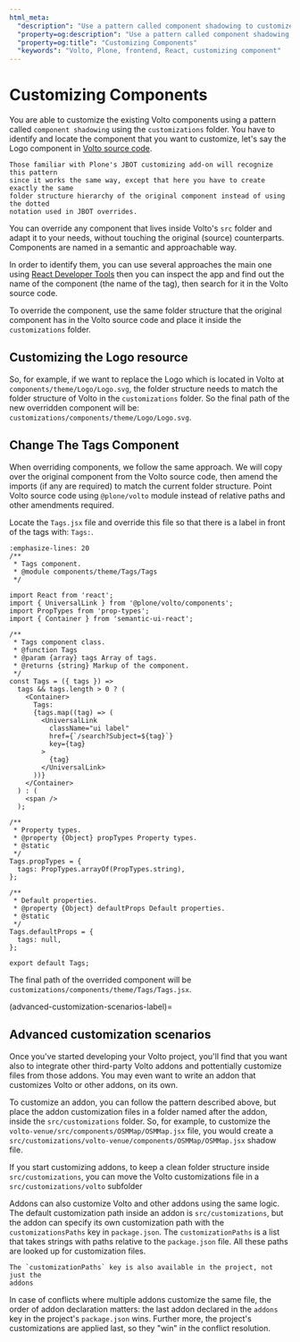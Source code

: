 ```yaml
---
html_meta:
  "description": "Use a pattern called component shadowing to customize volto components."
  "property=og:description": "Use a pattern called component shadowing to customize volto components."
  "property=og:title": "Customizing Components"
  "keywords": "Volto, Plone, frontend, React, customizing component"
---
```


# Customizing Components

You are able to customize the existing Volto components using a pattern called
`component shadowing` using the `customizations` folder. You have to identify and locate
the component that you want to customize, let's say the Logo component in [Volto source
code](https://github.com/plone/volto/tree/master/src).

```{tip}
Those familiar with Plone's JBOT customizing add-on will recognize this pattern
since it works the same way, except that here you have to create exactly the same
folder structure hierarchy of the original component instead of using the dotted
notation used in JBOT overrides.
```

You can override any component that lives inside Volto's `src` folder and
adapt it to your needs, without touching the original (source) counterparts.
Components are named in a semantic and approachable way.

In order to identify them, you can use several approaches the main one using
[React Developer
Tools](https://chrome.google.com/webstore/detail/react-developer-tools/fmkadmapgofadopljbjfkapdkoienihi?hl=en)
then you can inspect the app and find out the name of the component (the name
of the tag), then search for it in the Volto source code.

To override the component, use the same folder structure that
the original component has in the Volto source code and place it inside the
`customizations` folder.

## Customizing the Logo resource

So, for example, if we want to replace the Logo which is located in
Volto at `components/theme/Logo/Logo.svg`, the folder structure needs
to match the folder structure of Volto in the `customizations` folder.
So the final path of the new overridden component will
be: `customizations/components/theme/Logo/Logo.svg`.

## Change The Tags Component

When overriding components, we follow the same approach. We will
copy over the original component from the Volto source code, then amend the
imports (if any are required) to match the current folder structure. Point Volto
source code using `@plone/volto` module instead of relative paths and other
amendments required.

Locate the `Tags.jsx` file and override this file so that there is a label in front of the tags with: `Tags:`.

```{code-block} jsx
:emphasize-lines: 20
/**
 * Tags component.
 * @module components/theme/Tags/Tags
 */

import React from 'react';
import { UniversalLink } from '@plone/volto/components';
import PropTypes from 'prop-types';
import { Container } from 'semantic-ui-react';

/**
 * Tags component class.
 * @function Tags
 * @param {array} tags Array of tags.
 * @returns {string} Markup of the component.
 */
const Tags = ({ tags }) =>
  tags && tags.length > 0 ? (
    <Container>
      Tags:
      {tags.map((tag) => (
        <UniversalLink
          className="ui label"
          href={`/search?Subject=${tag}`}
          key={tag}
        >
          {tag}
        </UniversalLink>
      ))}
    </Container>
  ) : (
    <span />
  );

/**
 * Property types.
 * @property {Object} propTypes Property types.
 * @static
 */
Tags.propTypes = {
  tags: PropTypes.arrayOf(PropTypes.string),
};

/**
 * Default properties.
 * @property {Object} defaultProps Default properties.
 * @static
 */
Tags.defaultProps = {
  tags: null,
};

export default Tags;
```

The final path of the overrided component will be
`customizations/components/theme/Tags/Tags.jsx`.

(advanced-customization-scenarios-label)=

## Advanced customization scenarios

Once you've started developing your Volto project, you'll find that you want
also to integrate other third-party Volto addons and pottentially customize
files from those addons. You may even want to write an addon that customizes
Volto or other addons, on its own.

To customize an addon, you can follow the pattern described above, but place
the addon customization files in a folder named after the addon, inside the
`src/customizations` folder. So, for example, to customize the
`volto-venue/src/components/OSMMap/OSMMap.jsx` file, you would create
a `src/customizations/volto-venue/components/OSMMap/OSMMap.jsx` shadow file.

If you start customizing addons, to keep a clean folder structure inside
`src/customizations`, you can move the Volto customizations file in
a `src/customizations/volto` subfolder

Addons can also customize Volto and other addons using the same logic. The
default customization path inside an addon is `src/customizations`, but the
addon can specify its own customization path with the `customizationsPaths` key
in `package.json`. The `customizationPaths` is a list that takes strings with
paths relative to the `package.json` file. All these paths are looked up for
customization files.

```{tip}
The `customizationPaths` key is also available in the project, not just the
addons
```

In case of conflicts where multiple addons customize the same file, the order
of addon declaration matters: the last addon declared in the `addons` key in
the project's `package.json` wins. Further more, the project's customizations
are applied last, so they "win" in the conflict resolution.
